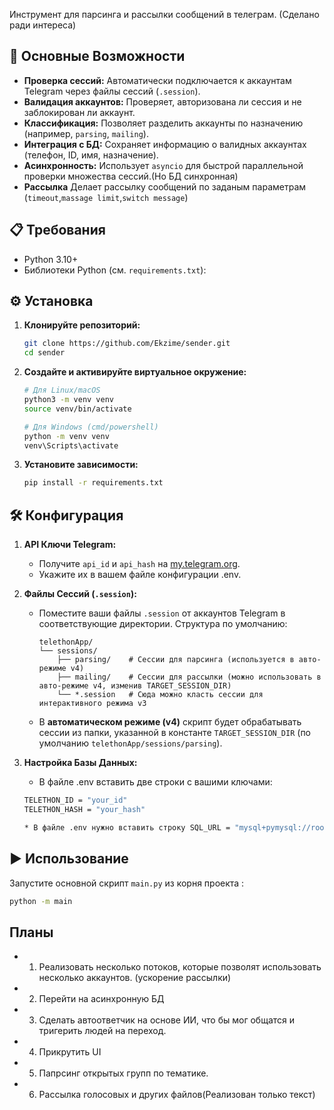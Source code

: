 Инструмент для парсинга и рассылки сообщений в телеграм. (Сделано ради интереса)

## 🚀 Основные Возможности

* **Проверка сессий:** Автоматически подключается к аккаунтам Telegram через файлы сессий (`.session`).
* **Валидация аккаунтов:** Проверяет, авторизована ли сессия и не заблокирован ли аккаунт.
* **Классификация:** Позволяет разделить аккаунты по назначению (например, `parsing`, `mailing`).
* **Интеграция с БД:** Сохраняет информацию о валидных аккаунтах (телефон, ID, имя, назначение).
* **Асинхронность:** Использует `asyncio` для быстрой параллельной проверки множества сессий.(Но БД синхронная)
* **Рассылка** Делает рассылку сообщений по заданым параметрам (`timeout`,`massage limit`,`switch message`)

## 📋 Требования

* Python 3.10+
* Библиотеки Python (см. `requirements.txt`):

## ⚙️ Установка

1.  **Клонируйте репозиторий:**
    ```bash
    git clone https://github.com/Ekzime/sender.git
    cd sender
    ```

2.  **Создайте и активируйте виртуальное окружение:**
    ```bash
    # Для Linux/macOS
    python3 -m venv venv
    source venv/bin/activate

    # Для Windows (cmd/powershell)
    python -m venv venv
    venv\Scripts\activate
    ```

3.  **Установите зависимости:**
    ```bash
    pip install -r requirements.txt
    ```


## 🛠️ Конфигурация

1.  **API Ключи Telegram:**
    * Получите `api_id` и `api_hash` на [my.telegram.org](https://my.telegram.org/apps).
    * Укажите их в вашем файле конфигурации .env.

2.  **Файлы Сессий (`.session`):**
    * Поместите ваши файлы `.session` от аккаунтов Telegram в соответствующие директории. Структура по умолчанию:
        ```
        telethonApp/
        └── sessions/
            ├── parsing/    # Сессии для парсинга (используется в авто-режиме v4)
            ├── mailing/    # Сессии для рассылки (можно использовать в авто-режиме v4, изменив TARGET_SESSION_DIR)
            └── *.session   # Сюда можно класть сессии для интерактивного режима v3
        ```
    * В **автоматическом режиме (v4)** скрипт будет обрабатывать сессии из папки, указанной в константе `TARGET_SESSION_DIR` (по умолчанию `telethonApp/sessions/parsing`).

3.  **Настройка Базы Данных:**
    * В файле .env вставить две строки с вашими ключами: 
    ```bash
    TELETHON_ID = "your_id"
    TELETHON_HASH = "your_hash"
    
    * В файле .env нужно вставить строку SQL_URL = "mysql+pymysql://root@localhost:3306/your_db_name" в которой нужно заменить sender на имя вашей баззы. Перед этим нужно скачать XAMPP, и запустить sql & apache

## ▶️ Использование

Запустите основной скрипт `main.py` из корня проекта :

```bash
python -m main
```

## Планы
* 1. Реализовать несколько потоков, которые позволят использовать несколько аккаунтов. (ускорение рассылки)
* 2. Перейти на асинхронную БД
* 3. Сделать автоответчик на основе ИИ, что бы мог общатся и тригерить людей на переход.
* 4. Прикрутить UI
* 5. Папрсинг открытых групп по тематике.
* 6. Рассылка голосовых и других файлов(Реализован только текст)
